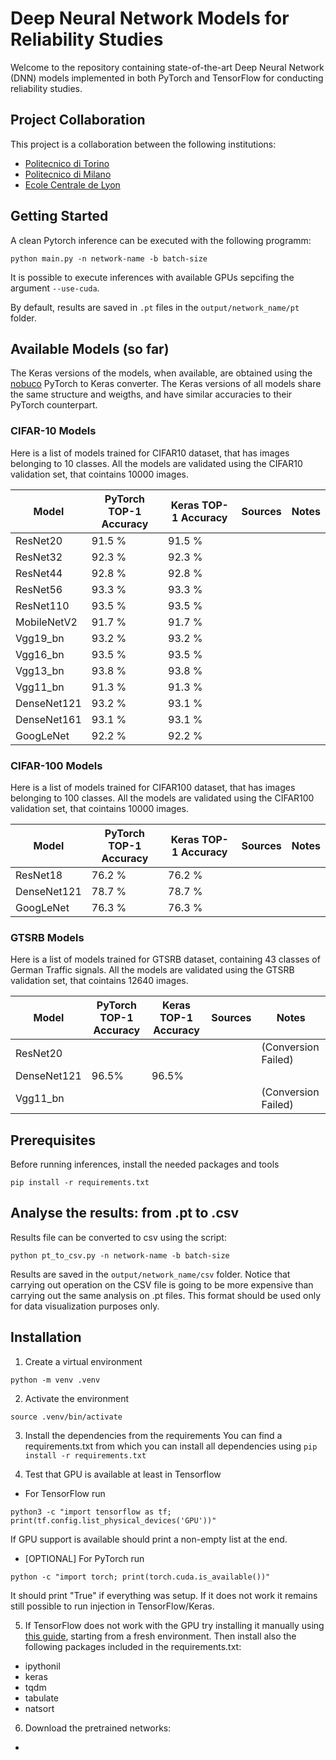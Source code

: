 # Deep Neural Network Models for Reliability Studies
Welcome to the repository containing state-of-the-art Deep Neural Network (DNN) models implemented in both PyTorch and TensorFlow for conducting reliability studies. 

## Project Collaboration

This project is a collaboration between the following institutions:

- [Politecnico di Torino](https://www.polito.it/)
- [Politecnico di Milano](https://www.polimi.it/)
- [Ecole Centrale de Lyon](https://www.ec-lyon.fr/en)

## Getting Started

A clean Pytorch inference can be executed with the following programm:
```
python main.py -n network-name -b batch-size 
```

It is possible to execute inferences with available GPUs sepcifing the argument ```--use-cuda```.

By default, results are saved in ```.pt``` files in the ```output/network_name/pt``` folder. 

## Available Models (so far)

The Keras versions of the models, when available, are obtained using the [nobuco](https://github.com/AlexanderLutsenko/nobuco) PyTorch to Keras converter.
The Keras versions of all models share the same structure and weigths, and have similar accuracies to their PyTorch counterpart.

### CIFAR-10 Models
Here is a list of models trained for CIFAR10 dataset, that has images belonging to 10 classes.
All the models are validated using the CIFAR10 validation set, that cointains 10000 images.

| Model        | PyTorch TOP-1 Accuracy  | Keras TOP-1 Accuracy |  Sources  | Notes     |
| ------------ | ----------------------- | -------------------- |---------- |-----------|
| ResNet20     | 91.5 %                  | 91.5 %               |           |           |
| ResNet32     | 92.3 %                  | 92.3 %               |           |           |
| ResNet44     | 92.8 %                  | 92.8 %               |           |           |
| ResNet56     | 93.3 %                  | 93.3 %               |           |           |
| ResNet110    | 93.5 %                  | 93.5 %               |           |           |
| MobileNetV2  | 91.7 %                  | 91.7 %               |           |           |
| Vgg19_bn     | 93.2 %                  | 93.2 %               |           |           |
| Vgg16_bn     | 93.5 %                  | 93.5 %               |           |           |
| Vgg13_bn     | 93.8 %                  | 93.8 %               |           |           | 
| Vgg11_bn     | 91.3 %                  | 91.3 %               |           |           |
| DenseNet121  | 93.2 %                  | 93.1 %               |           |           | 
| DenseNet161  | 93.1 %                  | 93.1 %               |           |           |          
| GoogLeNet    | 92.2 %                  | 92.2 %               |           |           | 

### CIFAR-100 Models
Here is a list of models trained for CIFAR100 dataset, that has images belonging to 100 classes.
All the models are validated using the CIFAR100 validation set, that cointains 10000 images.

| Model        | PyTorch TOP-1 Accuracy  | Keras TOP-1 Accuracy |  Sources  | Notes                     |
| ------------ | ----------------------- |--------------------- |---------- | ------------------------- |
| ResNet18     | 76.2 %                  | 76.2 %               |           |                           |
| DenseNet121  | 78.7 %                  | 78.7 %               |           |                           |
| GoogLeNet    | 76.3 %                  | 76.3 %               |           |                           |

### GTSRB Models
Here is a list of models trained for GTSRB dataset, containing 43 classes of German Traffic signals.
All the models are validated using the GTSRB validation set, that cointains 12640 images.

| Model        | PyTorch TOP-1 Accuracy  | Keras TOP-1 Accuracy |  Sources  | Notes                     |
| ------------ | ----------------------- |--------------------- |---------- | ------------------------- |
| ResNet20     |                         |                      |           | (Conversion Failed)       |
| DenseNet121  | 96.5%                   | 96.5%                |           |                           |
| Vgg11_bn     |                         |                      |           | (Conversion Failed)       |

## Prerequisites 

Before running inferences, install the needed packages and tools
```
pip install -r requirements.txt
```


## Analyse the results: from .pt to .csv

Results file can be converted to csv using the script:
```
python pt_to_csv.py -n network-name -b batch-size 
```
Results are saved in the ```output/network_name/csv``` folder. Notice that carrying out operation on the CSV file is going to be more expensive than carrying out the same analysis on .pt files. This format should be used only for data visualization purposes only.

## Installation

1. Create a virtual environment

```
python -m venv .venv
```

2. Activate the environment

```
source .venv/bin/activate
```

3. Install the dependencies from the requirements
You can find a requirements.txt from which you can install all dependencies using
``
pip install -r requirements.txt
``

4. Test that GPU is available at least in Tensorflow
* For TensorFlow run 
```
python3 -c "import tensorflow as tf; print(tf.config.list_physical_devices('GPU'))"

```
If GPU support is available should print a non-empty list at the end.


* \[OPTIONAL\] For PyTorch run 
```
python -c "import torch; print(torch.cuda.is_available())"
```
It should print "True" if everything was setup. If it does not work it remains still possible to run injection in TensorFlow/Keras.

5. If TensorFlow does not work with the GPU try installing it manually using [this guide](https://www.tensorflow.org/install/pip), starting from a fresh environment. Then install also the following packages included in the requirements.txt:
* ipythonil
* keras
* tqdm
* tabulate
* natsort

6. Download the pretrained networks:
* 
